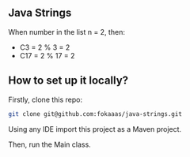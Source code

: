 ## Java Strings

When number in the list n = 2, then:
- C3 = 2 % 3 = 2
- C17 = 2 % 17 = 2

## How to set up it locally?

Firstly, clone this repo:

```bash
git clone git@github.com:fokaaas/java-strings.git
```

Using any IDE import this project as a Maven project.

Then, run the Main class.